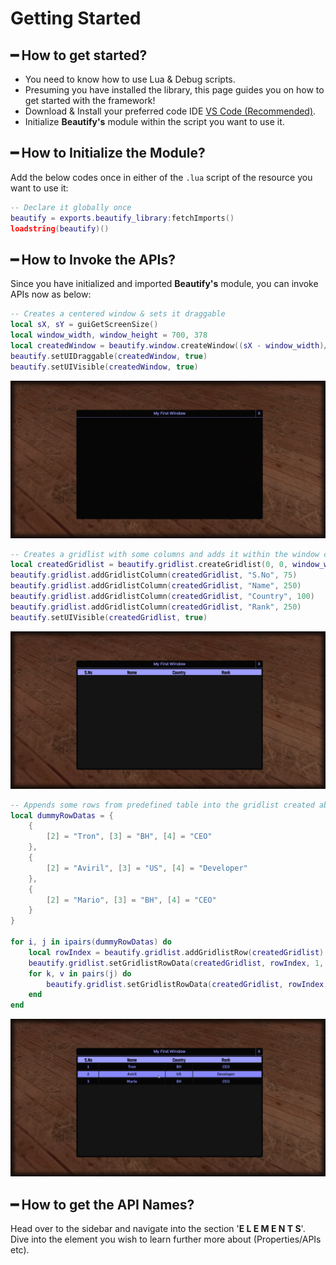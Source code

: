 # Getting Started

## ━ How to get started?

* You need to know how to use Lua & Debug scripts.
* Presuming you have installed the library, this page guides you on how to get started with the framework!
* Download & Install your preferred code IDE [VS Code \(Recommended\)](https://code.visualstudio.com/download).
* Initialize **Beautify's** module within the script you want to use it.

## ━ How to Initialize the Module?

Add the below codes once in either of the `.lua` script of the resource you want to use it:

```lua
-- Declare it globally once
beautify = exports.beautify_library:fetchImports()
loadstring(beautify)()
```

## ━ How to Invoke the APIs?

Since you have initialized and imported **Beautify's** module, you can invoke APIs now as below:

```lua
-- Creates a centered window & sets it draggable 
local sX, sY = guiGetScreenSize()
local window_width, window_height = 700, 378
local createdWindow = beautify.window.createWindow((sX - window_width)/2, (sY - window_height)/2, window_width, window_height, "My First Window", nil, false)
beautify.setUIDraggable(createdWindow, true)
beautify.setUIVisible(createdWindow, true)
```

![](../.gitbook/assets/getting_started_-1.png)

```lua
-- Creates a gridlist with some columns and adds it within the window created above
local createdGridlist = beautify.gridlist.createGridlist(0, 0, window_width, window_height, createdWindow, false)
beautify.gridlist.addGridlistColumn(createdGridlist, "S.No", 75)
beautify.gridlist.addGridlistColumn(createdGridlist, "Name", 250)
beautify.gridlist.addGridlistColumn(createdGridlist, "Country", 100)
beautify.gridlist.addGridlistColumn(createdGridlist, "Rank", 250)
beautify.setUIVisible(createdGridlist, true)
```

![](../.gitbook/assets/getting_started_-2.png)

```lua
-- Appends some rows from predefined table into the gridlist created above
local dummyRowDatas = {
    {
        [2] = "Tron", [3] = "BH", [4] = "CEO"
    },
    {
        [2] = "Aviril", [3] = "US", [4] = "Developer"
    },
    {
        [2] = "Mario", [3] = "BH", [4] = "CEO"
    }
}

for i, j in ipairs(dummyRowDatas) do
    local rowIndex = beautify.gridlist.addGridlistRow(createdGridlist)
    beautify.gridlist.setGridlistRowData(createdGridlist, rowIndex, 1, tostring(beautify.gridlist.countGridlistRows(createdGridlist)))
    for k, v in pairs(j) do
        beautify.gridlist.setGridlistRowData(createdGridlist, rowIndex, k, tostring(v))
    end
end
```

![](../.gitbook/assets/getting_started_-3.png)

## ━ How to get the API Names?

Head over to the sidebar and navigate into the section '**E L E M E N T S**'. Dive into the element you wish to learn further more about \(Properties/APIs etc\).

